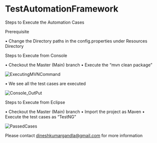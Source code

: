 # TestAutomationFramework
Steps to Execute the Automation Cases

Prerequisite

•	Change the Directory paths in the config.properties under Resources Directory

Steps to Execute from Console

•	Checkout the Master (Main) branch 
•	Execute the “mvn clean package”

 ![ExecutingMVNCommand](https://user-images.githubusercontent.com/23456864/156869805-63b62411-8516-4902-a800-8e0701547bf6.png)

•	We see all the test cases are executed
 
![Console_OutPut](https://user-images.githubusercontent.com/23456864/156869811-a546fef6-d05b-4f2e-824d-d66536551df5.png)

Steps to Execute from Eclipse

•	Checkout the Master (Main) branch 
•	Import the project as Maven
•	Execute the test cases as “TestNG” 

 ![PassedCases](https://user-images.githubusercontent.com/23456864/156869819-7607187a-aeed-4462-a4f6-f493f342ef74.png)
 
 Please contact dineshkumargandla@gmail.com for more information
